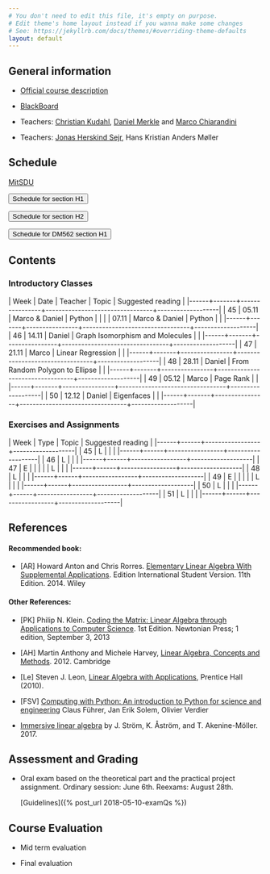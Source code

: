 ```yaml
---
# You don't need to edit this file, it's empty on purpose.
# Edit theme's home layout instead if you wanna make some changes
# See: https://jekyllrb.com/docs/themes/#overriding-theme-defaults
layout: default
---
```




## General information

- [Official course description](https://odinlister.sdu.dk/fagbesk/internkode/DM561/)

- [BlackBoard](https://e-learn.sdu.dk/webapps/blackboard/execute/courseMain?course_id=_390707_1)

- Teachers: [Christian Kudahl](https://imada.sdu.dk/~kudahl/), [Daniel Merkle](https://imada.sdu.dk/~daniel) and [Marco Chiarandini](https://imada.sdu.dk/~marco)


- Teachers: [Jonas Herskind Sejr](http://findresearcher.sdu.dk:8080/portal/en/person/sejr), Hans Kristian Anders Møller

<!-- hmoel15@student.sdu.dk -->

## Schedule

<a href="https://mitsdu.sdu.dk/skema/activity/N330024101/e18">MitSDU</a>


<button onclick="myFunction('h1')" class="w3-btn w3-cell
w3-left-align">Schedule for section H1 <i class="fa fa-caret-down"></i></button>
<div id="h1" class="w3-container w3-hide">

<div class="w3-responsive">

<!--
<iframe src="https://calendar.google.com/calendar/embed?showTitle=0&amp;showPrint=0&amp;showCalendars=0&amp;showTz=0&amp;height=600&amp;wkst=1&amp;bgcolor=%23FFFFFF&amp;src=egkljh81e5gn1qa11drhvli5g1quqn6e%40import.calendar.google.com&amp;color=%23853104&amp;src=i1sgtn4cueuhfc0o5u0aao73ikbrkuol%40import.calendar.google.com&amp;color=%23853104&amp;src=e_2_en%23weeknum%40group.v.calendar.google.com&amp;color=%23B1365F&amp;ctz=Europe%2FCopenhagen" style="border-width:0" width="960" height="600" frameborder="0" scrolling="no"></iframe>
-->

<div w3-include-html="./assets/dm561_h1.html"></div> 
<script>
w3.includeHTML();
</script>
</div>
</div>



<button onclick="myFunction('h2')" class="w3-btn w3-cell w3-left-align">Schedule for section H2 <i class="fa fa-caret-down"></i></button>
<div id="h2" class="w3-container w3-hide">

<div class="w3-responsive">

<div w3-include-html="./assets/dm561_h2.html"></div> 
<script>
w3.includeHTML();
</script>
</div>
</div>





<button onclick="myFunction('dm562h2')" class="w3-btn w3-cell
w3-left-align">Schedule for DM562 section H1 <i class="fa fa-caret-down"></i></button>
<div id="dm562h2" class="w3-container w3-hide">

<div class="w3-responsive">

<div w3-include-html="./assets/dm562_h1.html"></div> 
<script>
w3.includeHTML();
</script>
</div>
</div>





## Contents

### Introductory Classes


| Week |  Date | Teacher        | Topic 	                  | Suggested reading |
|------+-------+----------------+---------------------------------+-------------------|
|   45 | 05.11 | Marco & Daniel | Python                          |                   |
|      | 07.11 | Marco & Daniel | Python                          |                   |
|------+-------+----------------+---------------------------------+-------------------|
|   46 | 14.11 | Daniel         | Graph Isomorphism and Molecules |                   |
|------+-------+----------------+---------------------------------+-------------------|
|   47 | 21.11 | Marco          | Linear Regression               |                   |
|------+-------+----------------+---------------------------------+-------------------|
|   48 | 28.11 | Daniel         | From Random Polygon to Ellipse  |                   |
|------+-------+----------------+---------------------------------+-------------------|
|   49 | 05.12 | Marco          | Page Rank                       |                   |
|------+-------+----------------+---------------------------------+-------------------|
|   50 | 12.12 | Daniel         | Eigenfaces                      |                   |
|------+-------+----------------+---------------------------------+-------------------|



### Exercises and Assignments

| Week | Type | Topic  	 | Suggested reading |
|------+------+-----------------+-------------------|
|   45 | L    |                 |                   |
|------+------+-----------------+-------------------|
|   46 | L    |                 |                   |
|------+------+-----------------+-------------------|
|   47 | E    |                 |                   |
|      | L    |                 |                   |
|------+------+-----------------+-------------------|
|   48 | L    |                 |                   |
|------+------+-----------------+-------------------|
|   49 | E    |                 |                   |
|      | L    |                 |                   |
|------+------+-----------------+-------------------|
|   50 | L    |                 |                   |
|------+------+-----------------+-------------------|
|   51 | L    |                 |                   |
|------+------+-----------------+-------------------|



## References 

#### Recommended book:


- [AR] Howard Anton and Chris Rorres. [Elementary Linear Algebra With
  Supplemental
  Applications](http://eu.wiley.com/WileyCDA/WileyTitle/productCd-1118677455.html). Edition
  International Student Version. 11th Edition. 2014. Wiley

  
#### Other References:  


- [PK] Philip N. Klein. [Coding the Matrix: Linear Algebra through
  Applications to Computer
  Science](https://www.amazon.com/dp/0615880991/). 1st Edition.
  Newtonian Press; 1 edition, September 3, 2013

 

- [AH] Martin Anthony and Michele Harvey, [Linear Algebra, Concepts and Methods](http://www.cambridge.org/us/academic/subjects/mathematics/algebra/linear-algebra-concepts-and-methods). 2012. Cambridge


- [Le] Steven J. Leon, [Linear Algebra with
  Applications](http://wps.aw.com/leon_linearalg_9/), Prentice Hall
  (2010).


- [FSV] [Computing with Python: An introduction to Python for science and engineering](http://www.pearson.ch/1471/9780273786436/Computing-with-Python-An-introduction-to.aspx)
  Claus Führer, Jan Erik Solem, Olivier Verdier



- [Immersive linear algebra](http://immersivemath.com/ila/index.html) by J. Ström, K. Åström, and
  T. Akenine-Möller. 2017.





<!--
[1]: {{ "/assets/dm865-presentation-handout.pdf" | absolute_url }}
-->

## Assessment and Grading

- Oral exam based on the theoretical part and the practical project
  assignment. Ordinary session: June 6th. Reexams: August 28th.

  [Guidelines]({% post_url 2018-05-10-examQs %})


## Course Evaluation

- Mid term evaluation

- Final evaluation
